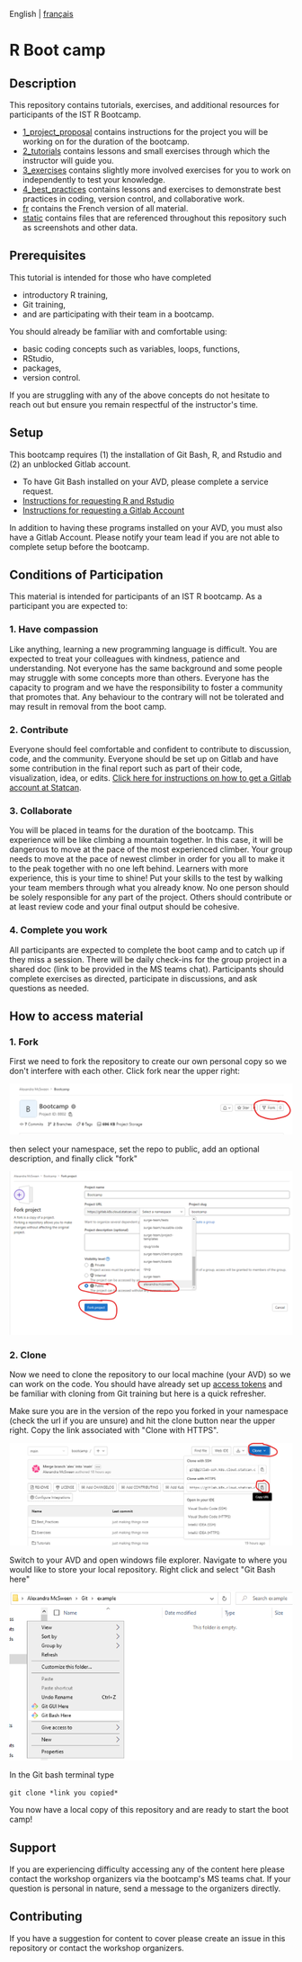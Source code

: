 <p align="center">

English \| <a href="">français</a>

</p>

# R Boot camp

## Description

This repository contains tutorials, exercises, and additional resources for participants of the IST R Bootcamp.

- [1_project_proposal](/1_project_proposal/) contains instructions for the project you will be working on for the duration of the bootcamp.
- [2_tutorials](/2_tutorials) contains lessons and small exercises through which the instructor will guide you.
- [3_exercises](/3_exercises/) contains slightly more involved exercises for you to work on independently to test your knowledge.
- [4_best_practices](/4_best_practices/) contains lessons and exercises to demonstrate best practices in coding, version control, and collaborative work.
- [fr](/fr/) contains the French version of all material.
- [static](/static/) contains files that are referenced throughout this repository such as screenshots and other data.

## Prerequisites
This tutorial is intended for those who have completed 
- introductory R training, 
- Git training, 
- and are participating with their team in a bootcamp. 

You should already be familiar with and comfortable using:

- basic coding concepts such as variables, loops, functions,
- RStudio,
- packages,
- version control.

If you are struggling with any of the above concepts do not hesitate to reach out but ensure you remain respectful of the instructor's time.

## Setup 

This bootcamp requires (1) the installation of Git Bash, R, and Rstudio and (2) an unblocked Gitlab account.

 * To have Git Bash installed on your AVD, please complete a service request.
 * [Instructions for requesting R and Rstudio](https://rpug.pages.cloud.statcan.ca/en/setup/setup_r.html#how-to-request-r)
 * [Instructions for requesting a Gitlab Account](https://gitlab.k8s.cloud.statcan.ca/surge-team/git_learning_compendium/-/blob/master/request_cloud_gitlab_account.md)
 
 In addition to having these programs installed on your AVD, you must also have a Gitlab Account. Please notify your team lead if you are not able to complete setup before the bootcamp. 


## Conditions of Participation

This material is intended for participants of an IST R bootcamp. As a participant you are expected to:

### 1. Have compassion

Like anything, learning a new programming language is difficult. You are expected to treat your colleagues with kindness, patience and understanding. Not everyone has the same background and some people may struggle with some concepts more than others. Everyone has the capacity to program and we have the responsibility to foster a community that promotes that. Any behaviour to the contrary will not be tolerated and may result in removal from the boot camp.

### 2. Contribute

Everyone should feel comfortable and confident to contribute to discussion, code, and the community. Everyone should be set up on Gitlab and have some contribution in the final report such as part of their code, visualization, idea, or edits. [Click here for instructions on how to get a Gitlab account at Statcan](https://gitlab.k8s.cloud.statcan.ca/surge-team/git_learning_compendium/-/blob/master/request_cloud_gitlab_account.md). 


### 3. Collaborate

You will be placed in teams for the duration of the bootcamp. This experience will be like climbing a mountain together. In this case, it will be dangerous to move at the pace of the most experienced climber. Your group needs to move at the pace of newest climber in order for you all to make it to the peak together with no one left behind. Learners with more experience, this is your time to shine! Put your skills to the test by walking your team members through what you already know. No one person should be solely responsible for any part of the project. Others should contribute or at least review code and your final output should be cohesive. 


### 4. Complete you work

All participants are expected to complete the boot camp and to catch up if they miss a session. There will be daily check-ins for the group project in a shared doc (link to be provided in the MS teams chat). Participants should complete exercises as directed, participate in discussions, and ask questions as needed.


## How to access material

### 1. Fork

First we need to fork the repository to create our own personal copy so we don't interfere with each other. Click fork near the upper right:

![](/static/images/fork.png)

then select your namespace, set the repo to public, add an optional description, and finally click "fork"

![](/static/images/fork2.png)

### 2. Clone

Now we need to clone the repository to our local machine (your AVD) so we can work on the code. You should have already set up [access tokens](https://gitlab.k8s.cloud.statcan.ca/surge-team/git_learning_compendium/-/blob/master/Lesson%202/2_cloud_gitlab_setup_ioslides.md) and be familiar with cloning from Git training but here is a quick refresher.

Make sure you are in the version of the repo you forked in your namespace (check the url if you are unsure) and hit the clone button near the upper right. Copy the link associated with "Clone with HTTPS".

![](/static/images/clone.png)

Switch to your AVD and open windows file explorer. Navigate to where you would like to store your local repository. Right click and select "Git Bash here"

![](/static/images/clone2.png)

In the Git bash terminal type

`git clone *link you copied*`

You now have a local copy of this repository and are ready to start the boot camp!

## Support

If you are experiencing difficulty accessing any of the content here please contact the workshop organizers via the bootcamp's MS teams chat. If your question is personal in nature, send a message to the organizers directly. 

## Contributing

If you have a suggestion for content to cover please create an issue in this repository or contact the workshop organizers.
